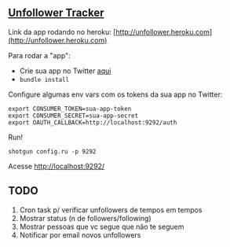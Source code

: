 [Unfollower Tracker](http://unfollower.heroku.com)
----------

Link da app rodando no heroku: [http://unfollower.heroku.com](http://unfollower.heroku.com)

Para rodar a "app":

- Crie sua app no Twitter [aqui](http://dev.twitter.com/)
- `bundle install`

Configure algumas env vars com os tokens da sua app no Twitter:

    export CONSUMER_TOKEN=sua-app-token
    export CONSUMER_SECRET=sua-app-secret
    export OAUTH_CALLBACK=http://localhost:9292/auth

Run!

    shotgun config.ru -p 9292

Acesse [http://localhost:9292/](http://localhost:9292/)

TODO
----

1. Cron task p/ verificar unfollowers de tempos em tempos
2. Mostrar status (n de followers/following)
3. Mostrar pessoas que vc segue que não te seguem
4. Notificar por email novos unfollowers